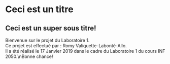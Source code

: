 # Ceci est un titre
## Ceci est un super sous titre!

Bienvenue sur le projet du Laboratoire 1.  
Ce projet est effectué par : Romy Valiquette-Labonté-Allo.  
Il a été réalisé le 17 Janvier 2019 dans le cadre du Laboratoire 1 du cours INF 2050.\nBonne chance!
